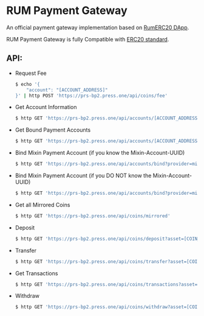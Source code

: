 # RUM Payment Gateway

An official payment gateway implementation based on [RumERC20 DApp](https://github.com/Press-One/rum-eth-mvm/tree/main/dapps/RumERC20).

RUM Payment Gateway is fully Compatible with [ERC20 standard](https://ethereum.org/en/developers/docs/standards/tokens/erc-20/).

## API:

- Request Fee
    ```bash
    $ echo '{
        "account": "[ACCOUNT_ADDRESS]"
    }' | http POST 'https://prs-bp2.press.one/api/coins/fee'
    ```
- Get Account Information
    ```bash
    $ http GET 'https://prs-bp2.press.one/api/accounts/[ACCOUNT_ADDRESS]'
    ```
- Get Bound Payment Accounts
    ```bash
    $ http GET 'https://prs-bp2.press.one/api/accounts/[ACCOUNT_ADDRESS]/bounds'
    ```
- Bind Mixin Payment Account (if you know the Mixin-Account-UUID)
    ```bash
    $ http GET 'https://prs-bp2.press.one/api/accounts/bind?provider=mixin&id=[MIXIN_ID]
    ```
- Bind Mixin Payment Account (if you DO NOT know the Mixin-Account-UUID)
    ```bash
    $ http GET 'https://prs-bp2.press.one/api/accounts/bind?provider=mixin
    ```
- Get all Mirrored Coins
    ```bash
    $ http GET 'https://prs-bp2.press.one/api/coins/mirrored'
    ```
- Deposit
    ```bash
    $ http GET 'https://prs-bp2.press.one/api/coins/deposit?asset=[COIN_SYMBOL]&amount=[AMOUNT]&account=[ACCOUNT_ADDRESS]'
    ```
- Transfer
    ```bash
    $ http GET 'https://prs-bp2.press.one/api/coins/transfer?asset=[COIN_SYMBOL]&amount=[AMOUNT]&to=[ACCOUNT_ADDRESS]'
    ```
- Get Transactions
    ```bash
    $ http GET 'https://prs-bp2.press.one/api/coins/transactions?asset=[COIN_SYMBOL|OPTIONAL]&account=[ACCOUNT_ADDRESS|OPTIONAL]&type=[DEPOSIT/WITHDRAW|OPTIONAL]&uuid=[TRX_UUID|OPTIONAL]'
- Withdraw
    ```bash
    $ http GET 'https://prs-bp2.press.one/api/coins/withdraw?asset=[COIN_SYMBOL]&amount=[AMOUNT]'
    ```
